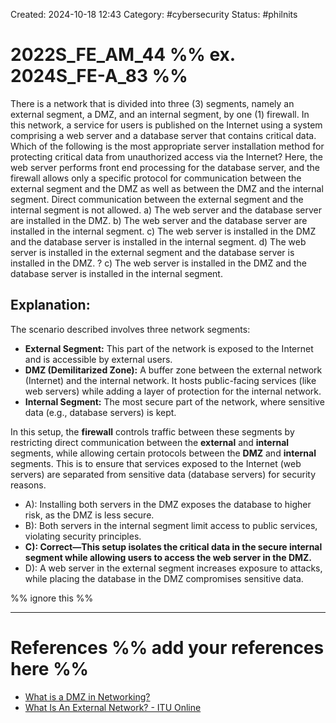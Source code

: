 Created: 2024-10-18 12:43
Category: #cybersecurity
Status: #philnits



# 2022S_FE_AM_44 %% ex. 2024S_FE-A_83 %%

There is a network that is divided into three (3) segments, namely an external segment, a DMZ, and an internal segment, by one (1) firewall. In this network, a service for users is published on the Internet using a system comprising a web server and a database server that contains critical data. Which of the following is the most appropriate server installation method for protecting critical data from unauthorized access via the Internet? Here, the web server performs front end processing for the database server, and the firewall allows only a specific protocol for communication between the external segment and the DMZ as well as between the DMZ and the internal segment. Direct communication between the external segment and the internal segment is not allowed.
a) The web server and the database server are installed in the DMZ.
b) The web server and the database server are installed in the internal segment.
c) The web server is installed in the DMZ and the database server is installed in the internal segment.
d) The web server is installed in the external segment and the database server is installed in the DMZ.
?
c) The web server is installed in the DMZ and the database server is installed in the internal segment.

## Explanation:

The scenario described involves three network segments:

- **External Segment:** This part of the network is exposed to the Internet and is accessible by external users.
- **DMZ (Demilitarized Zone):** A buffer zone between the external network (Internet) and the internal network. It hosts public-facing services (like web servers) while adding a layer of protection for the internal network.
- **Internal Segment:** The most secure part of the network, where sensitive data (e.g., database servers) is kept.

In this setup, the **firewall** controls traffic between these segments by restricting direct communication between the **external** and **internal** segments, while allowing certain protocols between the **DMZ** and **internal** segments. This is to ensure that services exposed to the Internet (web servers) are separated from sensitive data (database servers) for security reasons.

- A): Installing both servers in the DMZ exposes the database to higher risk, as the DMZ is less secure.
- B): Both servers in the internal segment limit access to public services, violating security principles.
- **C): Correct—This setup isolates the critical data in the secure internal segment while allowing users to access the web server in the DMZ.**
- D): A web server in the external segment increases exposure to attacks, while placing the database in the DMZ compromises sensitive data.



%% ignore this %%
<!--SR:!2025-03-17,15,290-->
---


# References %% add your references here %%
- [What is a DMZ in Networking?](https://www.techtarget.com/searchsecurity/definition/DMZ)
- [What Is An External Network? - ITU Online](https://www.ituonline.com/tech-definitions/what-is-an-external-network/#:~:text=an%20external%20network%3F-,An%20external%20network%20refers%20to%20the%20part%20of%20a%20network,and%20external%20users%20or%20systems.)